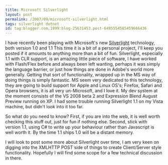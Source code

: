 ```yaml
---
title: Microsoft Silverlight
layout: post
permalink: /2007/09/microsoft-silverlight.html
tags: silverlight dotnet
id: tag:blogger.com,1999:blog-25631453.post-6495554585459666436
---
```


I have recently been playing with Microsoft's new [Silverlight](http://www.silverlight.net/) technology, both version 1.0 and 1.1
This time it is a bit of a personal project, I'll keep you posted if it amounts to anything more than a bit of fun.
Silverlight, especially 1.1 with CLR support, is an amazing little piece of software, I have worked with Flash/Flex before and always been left wanting, perhaps it was simply the language barrier, or just how things are done in Adobe's world more generally. Getting that sort of functionality, wrapped up in the MS way of doing things is simply fantastic.
MS seem very dedicated to this technology, they are going to build support for Apple and Linux OS's; Firefox, Safari and Opera browsers, it is all very un-Microsoft, and I love it.
My dev system at the moment consists of the VS 2008 beta 2 and Expression Blend August Preview running on XP. I had some trouble running Silverlight 1.1 on my Vista machine, but didn't look into it too far.

So what do you need to know?
First, if you are into the web, it is well worth checking this stuff out, just for fun if nothing else.
Second, stick with version 1.1, using C# to write up your behaviour rather than Javascript is well worth it. By the time 1.1 ships 1.0 will be a distant memory.

I will look to post some more about Silverlight over time, I am very keen on digging into the XMLHTTP POST side of things to create Client/Server style functionality. Hopefully I will find some scope for a few technical discussion in there.
